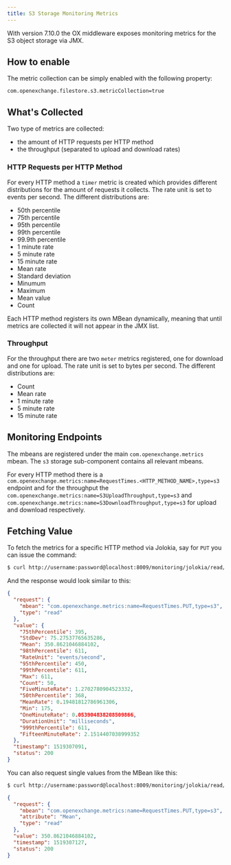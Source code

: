```yaml
---
title: S3 Storage Monitoring Metrics
---
```


With version 7.10.0 the OX middleware exposes monitoring metrics for the S3 object storage via JMX.

## How to enable

The metric collection can be simply enabled with the following property:

```properties
com.openexchange.filestore.s3.metricCollection=true
```

## What's Collected

Two type of metrics are collected: 

 * the amount of HTTP requests per HTTP method
 * the throughput (separated to upload and download rates)

### HTTP Requests per HTTP Method

For every HTTP method a `timer` metric is created which provides different distributions for the amount of requests it collects. The rate unit is set to events per second. The different distributions are:

 * 50th percentile
 * 75th percentile
 * 95th percentile
 * 99th percentile
 * 99.9th percentile
 * 1 minute rate
 * 5 minute rate
 * 15 minute rate
 * Mean rate
 * Standard deviation
 * Minumum
 * Maximum
 * Mean value
 * Count

Each HTTP method registers its own MBean dynamically, meaning that until metrics are collected it will not appear in the JMX list.

### Throughput

For the throughput there are two `meter` metrics registered, one for download and one for upload. The rate unit is set to bytes per second. The different distributions are:

 * Count
 * Mean rate
 * 1 minute rate
 * 5 minute rate
 * 15 minute rate

## Monitoring Endpoints

The mbeans are registered under the main `com.openexchange.metrics` mbean. The `s3` storage sub-component contains all relevant mbeans.

For every HTTP method there is a `com.openexchange.metrics:name=RequestTimes.<HTTP_METHOD_NAME>,type=s3` endpoint and for the throughput the `com.openexchange.metrics:name=S3UploadThroughput,type=s3` and `com.openexchange.metrics:name=S3DownloadThroughput,type=s3` for upload and download respectively.

## Fetching Value

To fetch the metrics for a specific HTTP method via Jolokia, say for `PUT` you can issue the command:

```bash
$ curl http://username:password@localhost:8009/monitoring/jolokia/read/com.openexchange.metrics:name=RequestTimes.PUT,type=s3
```
And the response would look similar to this:

```json
{
  "request": {
    "mbean": "com.openexchange.metrics:name=RequestTimes.PUT,type=s3",
    "type": "read"
  },
  "value": {
    "75thPercentile": 395,
    "StdDev": 75.27537765635286,
    "Mean": 350.8621046884102,
    "98thPercentile": 611,
    "RateUnit": "events/second",
    "95thPercentile": 450,
    "99thPercentile": 611,
    "Max": 611,
    "Count": 50,
    "FiveMinuteRate": 1.2702780904523332,
    "50thPercentile": 368,
    "MeanRate": 0.19481812786961306,
    "Min": 175,
    "OneMinuteRate": 0.053904838208509866,
    "DurationUnit": "milliseconds",
    "999thPercentile": 611,
    "FifteenMinuteRate": 2.1514407038999352
  },
  "timestamp": 1519307091,
  "status": 200
}
```

You can also request single values from the MBean like this:

```bash
$ curl http://username:password@localhost:8009/monitoring/jolokia/read/com.openexchange.metrics:name=RequestTimes.PUT,type=s3/Mean
```

```json
{
  "request": {
    "mbean": "com.openexchange.metrics:name=RequestTimes.PUT,type=s3",
    "attribute": "Mean",
    "type": "read"
  },
  "value": 350.8621046884102,
  "timestamp": 1519307127,
  "status": 200
}
```